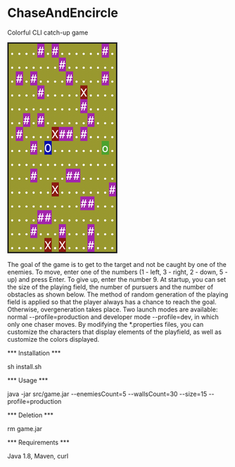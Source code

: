 # ChaseAndEncircle

Colorful CLI catch-up game

<img src="materials/preview.png" alt="preview" width="250">

The goal of the game is to get to the target and not be caught by one of the enemies. To move, enter one of the numbers (1 - left, 3 - right, 2 - down, 5 - up) and press Enter. To give up, enter the number 9. At startup, you can set the size of the playing field, the number of pursuers and the number of obstacles as shown below. The method of random generation of the playing field is applied so that the player always has a chance to reach the goal. Otherwise, overgeneration takes place. Two launch modes are available: normal --profile=production and developer mode --profile=dev, in which only one chaser moves. By modifying the *.properties files, you can customize the characters that display elements of the playfield, as well as customize the colors displayed.

*** Installation ***

sh install.sh

*** Usage ***

java -jar src/game.jar --enemiesCount=5 --wallsCount=30 --size=15 --profile=production

*** Deletion ***

rm game.jar

*** Requirements ***

Java 1.8, Maven, curl

